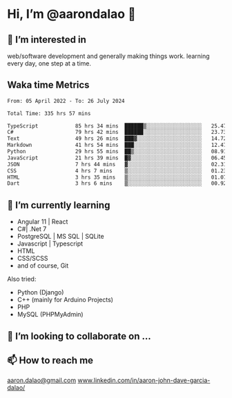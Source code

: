 # __Hi, I’m @aarondalao__ 👋 
## 👀 I’m interested in 
web/software development and generally making things work.
learning every day, one step at a time. 

## Waka time Metrics
<!--START_SECTION:waka-->

```txt
From: 05 April 2022 - To: 26 July 2024

Total Time: 335 hrs 57 mins

TypeScript            85 hrs 34 mins  ██████▒░░░░░░░░░░░░░░░░░░   25.47 %
C#                    79 hrs 42 mins  ██████░░░░░░░░░░░░░░░░░░░   23.73 %
Text                  49 hrs 26 mins  ███▓░░░░░░░░░░░░░░░░░░░░░   14.72 %
Markdown              41 hrs 54 mins  ███░░░░░░░░░░░░░░░░░░░░░░   12.47 %
Python                29 hrs 55 mins  ██▒░░░░░░░░░░░░░░░░░░░░░░   08.91 %
JavaScript            21 hrs 39 mins  █▓░░░░░░░░░░░░░░░░░░░░░░░   06.45 %
JSON                  7 hrs 44 mins   ▓░░░░░░░░░░░░░░░░░░░░░░░░   02.31 %
CSS                   4 hrs 7 mins    ▒░░░░░░░░░░░░░░░░░░░░░░░░   01.23 %
HTML                  3 hrs 35 mins   ▒░░░░░░░░░░░░░░░░░░░░░░░░   01.07 %
Dart                  3 hrs 6 mins    ▒░░░░░░░░░░░░░░░░░░░░░░░░   00.92 %
```

<!--END_SECTION:waka-->

## 🌱 I’m currently learning 

- Angular 11 | React 
- C#| .Net 7
- PostgreSQL | MS SQL | SQLite
- Javascript | Typescript
- HTML 
- CSS/SCSS
- and of course, Git 


Also tried:
- Python (Django)
- C++ (mainly for Arduino Projects)
- PHP
- MySQL (PHPMyAdmin)


## 💞️ I’m looking to collaborate on ...

## 📫 How to reach me 
aaron.dalao@gmail.com
www.linkedin.com/in/aaron-john-dave-garcia-dalao/

<!---
aarondalao/aarondalao is a ✨ special ✨ repository because its `README.md` (this file) appears on your GitHub profile.
You can click the Preview link to take a look at your changes.
--->
